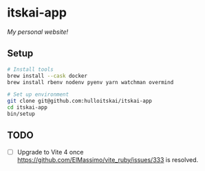 # itskai-app

_My personal website!_

## Setup

```bash
# Install tools
brew install --cask docker
brew install rbenv nodenv pyenv yarn watchman overmind

# Set up environment
git clone git@github.com:hulloitskai/itskai-app
cd itskai-app
bin/setup
```

## TODO

- [ ] Upgrade to Vite 4 once https://github.com/ElMassimo/vite_ruby/issues/333
      is resolved.
